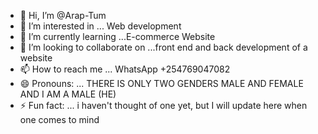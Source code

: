 - 👋 Hi, I’m @Arap-Tum
- 👀 I’m interested in ... Web development
- 🌱 I’m currently learning ...E-commerce Website
- 💞️ I’m looking to collaborate on ...front end and back development of a website
- 📫 How to reach me ... WhatsApp +254769047082
- 😄 Pronouns: ... THERE IS ONLY TWO GENDERS MALE AND FEMALE AND I AM A MALE (HE)
- ⚡ Fun fact: ... i haven't thought of one yet, but I will update here when one comes to mind

<!---
Arap-Tum/Arap-Tum is a ✨ special ✨ repository because its `README.md` (this file) appears on your GitHub profile.
You can click the Preview link to take a look at your changes.
--->

